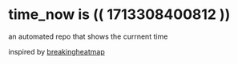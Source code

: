 # time_now is (( 1713308400812 ))

an automated repo that shows the currnent time

inspired by [breakingheatmap](https://github.com/breakingheatmap/breakingheatmap)